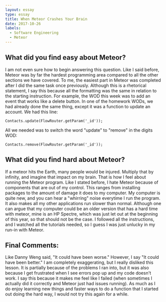 ```yaml
---
layout: essay
type: essay
title: When Meteor Crashes Your Brain
date: 2017-10-26
labels:
  - Software Engineering
  - Meteor
---
```


## What did you find easy about Meteor?

I am not even sure how to begin answering this question.  Like I said before, Meteor was by far the hardest programming area compared to all the other sections we have covered.  To me, the easiest part in Meteor was completed after I did the same task once previously.  Although this is a rhetorical statement, I say this because all the formatting was the same in relation to the starting instruction.  For example, the WOD this week was to add an event that works like a delete button.  In one of the homework WODs, we had already done the same thing, except it was a function to update an account.  We had this line:

```
Contacts.update(FlowRouter.getParam('_id'));
```

All we needed was to switch the word "update" to "remove" in the digits WOD:

```
Contacts.remove(FlowRouter.getParam('_id'));
```

## What did you find hard about Meteor?

If a meteor hits the Earth, many people would be injured.  Multiply that by infinity, and imagine that impact on my brain.  That is how I feel about running the Meteor program.  Like I stated before, I hate Meteor because of components that are out of my control.  This ranges from installing packages to the amount of damage it does to my computer.  My computer is quite new, and you can hear a "whirring" noise everytime I run the program. It also makes all my other applications run slower than normal.  Although one can argue that my computer could be an older version that has a hard time with meteor, mine is an HP Spectre, which was just let out at the beginning of this year, so that should not be the case.  I followed all the instructions, and I watched all the tutorials needed, so I guess I was just unlucky in my run-in with Meteor.

## Final Comments:

Like Danny Weng said, "It could have been worse."  However, I say "It could have been better."  I am completely exaggerating, but I really disliked this lesson.  It is partially because of the problems I ran into, but it was also because I get frustrated when I see errors pop up and my code doesn't work.  I say this because it makes me feel like I failed (when sometimes I actually did it correctly and Meteor just had issues running).  As much as I do enjoy learning new things and faster ways to do a function that I started out doing the hard way, I would not try this again for a while.
